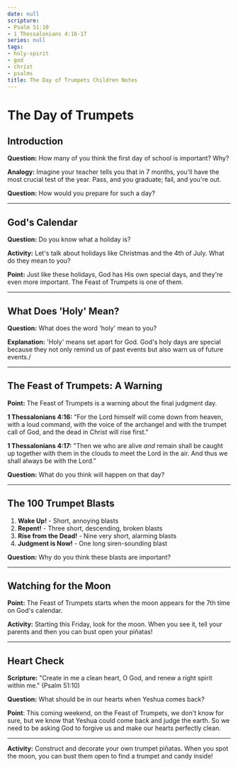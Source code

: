 ```yaml
---
date: null
scripture:
- Psalm 51:10
- 1 Thessalonians 4:16-17
series: null
tags:
- holy-spirit
- god
- christ
- psalms
title: The Day of Trumpets Children Notes
---
```



# The Day of Trumpets

## Introduction
**Question:** How many of you think the first day of school is important? Why?

**Analogy:** Imagine your teacher tells you that in 7 months, you'll have the most crucial test of the year. Pass, and you graduate; fail, and you're out. 

**Question:** How would you prepare for such a day?

---

## God's Calendar
**Question:** Do you know what a holiday is? 

**Activity:** Let's talk about holidays like Christmas and the 4th of July. What do they mean to you?

**Point:** Just like these holidays, God has His own special days, and they're even more important. The Feast of Trumpets is one of them.

---

## What Does 'Holy' Mean?
**Question:** What does the word 'holy' mean to you?

**Explanation:** 'Holy' means set apart for God. God's holy days are special because they not only remind us of past events but also warn us of future events./

---

## The Feast of Trumpets: A Warning
**Point:** The Feast of Trumpets is a warning about the final judgment day.

**1 Thessalonians 4:16:** "For the Lord himself will come down from heaven, with a loud command, with the voice of the archangel and with the trumpet call of God, and the dead in Christ will rise first." 

**1 Thessalonians 4:17:** "Then we who are alive _and_ remain shall be caught up together with them in the clouds to meet the Lord in the air. And thus we shall always be with the Lord." 

**Question:** What do you think will happen on that day?

---

## The 100 Trumpet Blasts

1. **Wake Up!** - Short, annoying blasts
2. **Repent!** - Three short, descending, broken blasts
3. **Rise from the Dead!** - Nine very short, alarming blasts
4. **Judgment is Now!** - One long siren-sounding blast

**Question:** Why do you think these blasts are important?

---

## Watching for the Moon
**Point:** The Feast of Trumpets starts when the moon appears for the 7th time on God's calendar.

**Activity:** Starting this Friday, look for the moon. When you see it, tell your parents and then you can bust open your piñatas!

---

## Heart Check

**Scripture:** "Create in me a clean heart, O God, and renew a right spirit within me." (Psalm 51:10)

**Question:** What should be in our hearts when Yeshua comes back?

**Point**: This coming weekend, on the Feast of Trumpets, we don't know for sure, but we know that Yeshua could come back and judge the earth. So we need to be asking God to forgive us and make our hearts perfectly clean.

---


**Activity:** Construct and decorate your own trumpet piñatas. When you spot the moon, you can bust them open to find a trumpet and candy inside!
